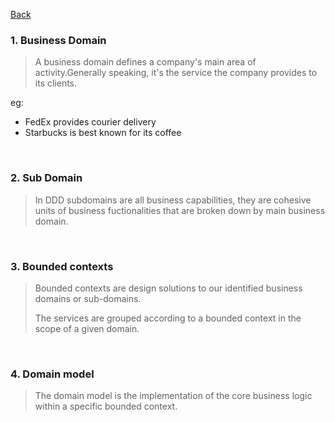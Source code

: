 [Back](../../Guideline.md)

### 1. Business Domain

>A business domain defines a company's main area of activity.Generally speaking, it's the service the company provides to its clients.

eg:
- FedEx provides courier delivery
- Starbucks is best known for its coffee


&nbsp;

### 2. Sub Domain

>In DDD subdomains are all business capabilities, they are cohesive units of business fuctionalities that are broken down by main business domain.

&nbsp;

### 3. Bounded contexts

>Bounded contexts are design solutions to our identified business domains or sub-domains.
>
>The services are grouped according to a bounded context in the scope of a given domain.

&nbsp;

### 4. Domain model

>The domain model is the implementation of the core business logic within a specific bounded context.
